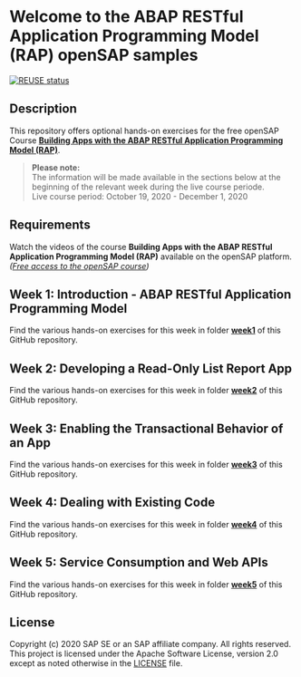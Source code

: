# Welcome to the ABAP RESTful Application Programming Model (RAP) openSAP samples
[![REUSE status](https://api.reuse.software/badge/github.com/SAP-samples/abap-platform-rap-opensap)](https://api.reuse.software/info/github.com/SAP-samples/abap-platform-rap-opensap)    

## Description
This repository offers optional hands-on exercises for the free openSAP Course **[Building Apps with the ABAP RESTful Application Programming Model (RAP)](https://open.sap.com/courses/cp13)**.       
    
>**Please note:**  
>The information will be made available in the sections below at the beginning of the relevant week during the live course periode.    
>Live course period: October 19, 2020 - December 1, 2020
    
## Requirements
Watch the videos of the course **Building Apps with the ABAP RESTful Application Programming Model (RAP)** available on the openSAP platform. _([Free access to the openSAP course](https://open.sap.com/courses/cp13))_    
       
       
## Week 1: Introduction - ABAP RESTful Application Programming Model
Find the various hands-on exercises for this week in folder **[week1](Nova-Proxima-/ABAP_Platform_RAP_OPEN_SAP/week1/README.md)** of this GitHub repository. 
        
    
## Week 2: Developing a Read-Only List Report App
Find the various hands-on exercises for this week in folder **[week2](Nova-Proxima-/ABAP_Platform_RAP_OPEN_SAP/week2/README.md)** of this GitHub repository.    
    
    
## Week 3: Enabling the Transactional Behavior of an App
Find the various hands-on exercises for this week in folder **[week3](Nova-Proxima-/ABAP_Platform_RAP_OPEN_SAP/week3/README.md)** of this GitHub repository. 
        
    
## Week 4: Dealing with Existing Code
Find the various hands-on exercises for this week in folder **[week4](Nova-Proxima-/ABAP_Platform_RAP_OPEN_SAP/week4/README.md)** of this GitHub repository. 
    
    
## Week 5: Service Consumption and Web APIs
Find the various hands-on exercises for this week in folder **[week5](Nova-Proxima-/ABAP_Platform_RAP_OPEN_SAP/week5/README.md)** of this GitHub repository. 
    
        
## License
Copyright (c) 2020 SAP SE or an SAP affiliate company. All rights reserved. This project is licensed under the Apache Software License, version 2.0 except as noted otherwise in the [LICENSE](LICENSES/Apache-2.0.txt) file.
            
